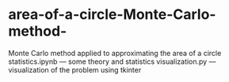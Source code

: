 # area-of-a-circle-Monte-Carlo-method-
Monte Carlo method applied to approximating the area of a circle
statistics.ipynb — some theory and statistics
visualization.py — visualization of the problem using tkinter
